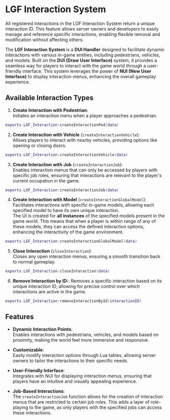 # LGF Interaction System

All registered interactions in the LGF Interaction System return a unique interaction ID. This feature allows server owners and developers to easily manage and reference specific interactions, enabling flexible removal and modification without affecting others.

The **LGF Interaction System** is a **DUI Handler** designed to facilitate dynamic interactions with various in-game entities, including pedestrians, vehicles, and models. Built on the **DUI (Draw User Interface)** system, it provides a seamless way for players to interact with the game world through a user-friendly interface. This system leverages the power of **NUI (New User Interface)** to display interaction menus, enhancing the overall gameplay experience.

## Available Interaction Types

1. **Create Interaction with Pedestrian**:  
   Initiates an interaction menu when a player approaches a pedestrian.

```lua copy
exports.LGF_Interaction:createInteractionPed(data)
```

2. **Create Interaction with Vehicle** (`createInteractionVehicle`):  
   Allows players to interact with nearby vehicles, providing options like opening or closing doors.

```lua copy
exports.LGF_Interaction:createInteractionVehicle(data)
```

3. **Create Interaction with Job** (`createInteractionJob`):  
   Enables interaction menus that can only be accessed by players with specific job roles, ensuring that interactions are relevant to the player's current occupation in the game.

```lua copy
exports.LGF_Interaction:createInteractionJob(data)
```

4. **Create Interaction with Model** (`createInteractionGlobalModel`):  
   Facilitates interactions with specific in-game models, allowing each specified model to have its own unique interaction.  
   The UI is created for **all instances** of the specified models present in the game world. This means that when a player is within range of any of these models, they can access the defined interaction options, enhancing the interactivity of the game environment.

```lua copy
exports.LGF_Interaction:createInteractionGlobalModel(data)
```

5. **Close Interaction** (`closeInteraction`):  
   Closes any open interaction menus, ensuring a smooth transition back to normal gameplay.

```lua copy
exports.LGF_Interaction:closeInteraction(data)
```

6. **Remove Interaction by ID:**:
   Removes a specific interaction based on its unique interaction ID, allowing for precise control over which interactions are active in the game.

```lua copy
exports.LGF_Interaction:removeInteractionById(interactionID)
```


## Features

- **Dynamic Interaction Points**:  
  Enables interactions with pedestrians, vehicles, and models based on proximity, making the world feel more immersive and responsive.

- **Customizable**:  
  Easily modify interaction options through Lua tables, allowing server owners to tailor the interactions to their specific needs.

- **User-Friendly Interface**:  
  Integrates with NUI for displaying interaction menus, ensuring that players have an intuitive and visually appealing experience.

- **Job-Based Interactions**:  
  The `createInteractionJob` function allows for the creation of interaction menus that are restricted to certain job roles. This adds a layer of role-playing to the game, as only players with the specified jobs can access these interactions.
